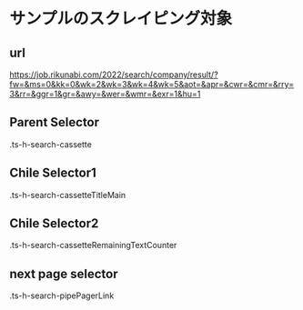# サンプルのスクレイピング対象

## url

https://job.rikunabi.com/2022/search/company/result/?fw=&ms=0&kk=0&wk=2&wk=3&wk=4&wk=5&aot=&apr=&cwr=&cmr=&rry=3&rr=&ggr=1&gr=&awy=&wer=&wmr=&exr=1&hu=1

## Parent Selector

.ts-h-search-cassette

## Chile Selector1

.ts-h-search-cassetteTitleMain

## Chile Selector2

.ts-h-search-cassetteRemainingTextCounter

## next page selector

.ts-h-search-pipePagerLink
